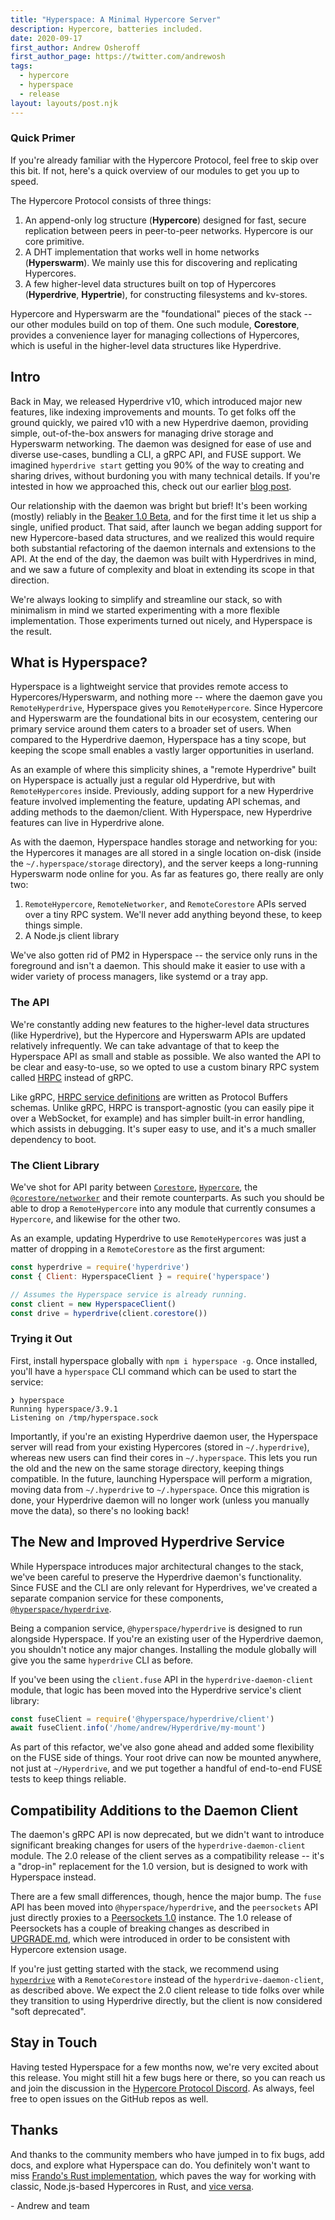 ```yaml
---
title: "Hyperspace: A Minimal Hypercore Server"
description: Hypercore, batteries included.
date: 2020-09-17
first_author: Andrew Osheroff
first_author_page: https://twitter.com/andrewosh
tags:
  - hypercore
  - hyperspace
  - release
layout: layouts/post.njk
---
```

### Quick Primer

If you're already familiar with the Hypercore Protocol, feel free to skip over this bit. If not, here's a quick overview of our modules to get you up to speed.

The Hypercore Protocol consists of three things:
1. An append-only log structure (__Hypercore__) designed for fast, secure replication between peers in peer-to-peer networks. Hypercore is our core primitive.
2. A DHT implementation that works well in home networks (__Hyperswarm__). We mainly use this for discovering and replicating Hypercores.
3. A few higher-level data structures built on top of Hypercores (__Hyperdrive__, __Hypertrie__), for constructing filesystems and kv-stores.

Hypercore and Hyperswarm are the "foundational" pieces of the stack -- our other modules build on top of them. One such module, __Corestore__, provides a convenience layer for managing collections of Hypercores, which is useful in the higher-level data structures like Hyperdrive.

## Intro

Back in May, we released Hyperdrive v10, which introduced major new features, like indexing improvements and mounts. To get folks off the ground quickly, we paired v10 with a new Hyperdrive daemon, providing simple, out-of-the-box answers for managing drive storage and Hyperswarm networking. The daemon was designed for ease of use and diverse use-cases, bundling a CLI, a gRPC API, and FUSE support. We imagined `hyperdrive start` getting you 90% of the way to creating and sharing drives, without burdoning you with many technical details. If you're intested in how we approached this, check out our earlier [blog post](https://blog.hypercore-protocol.org/posts/announcing-hyperdrive-10/).

Our relationship with the daemon was bright but brief! It's been working (mostly) reliably in the [Beaker 1.0 Beta](https://beakerbrowser.com), and for the first time it let us ship a single, unified product. That said, after launch we began adding support for new Hypercore-based data structures, and we realized this would require both substantial refactoring of the daemon internals and extensions to the API. At the end of the day, the daemon was built with Hyperdrives in mind, and we saw a future of complexity and bloat in extending its scope in that direction.

We're always looking to simplify and streamline our stack, so with minimalism in mind we started experimenting with a more flexible implementation. Those experiments turned out nicely, and Hyperspace is the result.

## What is Hyperspace?

Hyperspace is a lightweight service that provides remote access to Hypercores/Hyperswarm, and nothing more -- where the daemon gave you `RemoteHyperdrive`, Hyperspace gives you `RemoteHypercore`. Since Hypercore and Hyperswarm are the foundational bits in our ecosystem, centering our primary service around them caters to a broader set of users. When compared to the Hyperdrive daemon, Hyperspace has a tiny scope, but keeping the scope small enables a vastly larger opportunities in userland.

As an example of where this simplicity shines, a "remote Hyperdrive" built on Hyperspace is actually just a regular old Hyperdrive, but with `RemoteHypercores` inside. Previously, adding support for a new Hyperdrive feature involved implementing the feature, updating API schemas, and adding methods to the daemon/client. With Hyperspace, new Hyperdrive features can live in Hyperdrive alone.

As with the daemon, Hyperspace handles storage and networking for you: the Hypercores it manages are all stored in a single location on-disk (inside the `~/.hyperspace/storage` directory), and the server keeps a long-running Hyperswarm node online for you. As far as features go, there really are only two:
1. `RemoteHypercore`, `RemoteNetworker`, and `RemoteCorestore` APIs served over a tiny RPC system. We'll never add anything beyond these, to keep things simple.
2. A Node.js client library

We've also gotten rid of PM2 in Hyperspace -- the service only runs in the foreground and isn't a daemon. This should make it easier to use with a wider variety of process managers, like systemd or a tray app.


### The API

We're constantly adding new features to the higher-level data structures (like Hyperdrive), but the Hypercore and Hyperswarm APIs are updated relatively infrequently. We can take advantage of that to keep the Hyperspace API as small and stable as possible. We also wanted the API to be clear and easy-to-use, so we opted to use a custom binary RPC system called [HRPC](https://github.com/mafintosh/hrpc) instead of gRPC.

Like gRPC, [HRPC service definitions](https://github.com/hypercore-protocol/hyperspace-rpc/blob/master/schema.proto) are written as Protocol Buffers schemas. Unlike gRPC, HRPC is transport-agnostic (you can easily pipe it over a WebSocket, for example) and has simpler built-in error handling, which assists in debugging. It's super easy to use, and it's a much smaller dependency to boot.

### The Client Library

We've shot for API parity between [`Corestore`](https://github.com/andrewosh/corestore), [`Hypercore`](https://github.com/hypercore-protocol/hypercore), the [`@corestore/networker`](https://github.com/andrewosh/corestore-networker) and their remote counterparts. As such you should be able to drop a `RemoteHypercore` into any module that currently consumes a `Hypercore`, and likewise for the other two.

As an example, updating Hyperdrive to use `RemoteHypercores` was just a matter of dropping in a `RemoteCorestore` as the first argument:
```javascript
const hyperdrive = require('hyperdrive')
const { Client: HyperspaceClient } = require('hyperspace')

// Assumes the Hyperspace service is already running.
const client = new HyperspaceClient()
const drive = hyperdrive(client.corestore())
```

### Trying it Out

First, install hyperspace globally with `npm i hyperspace -g`. Once installed, you'll have a `hyperspace` CLI command which can be used to start the service:
```
❯ hyperspace
Running hyperspace/3.9.1
Listening on /tmp/hyperspace.sock
```

Importantly, if you're an existing Hyperdrive daemon user, the Hyperspace server will read from your existing Hypercores (stored in `~/.hyperdrive`), whereas new users can find their cores in `~/.hyperspace`. This lets you run the old and the new on the same storage directory, keeping things compatible. In the future, launching Hyperspace will perform a migration, moving data from `~/.hyperdrive` to `~/.hyperspace`. Once this migration is done, your Hyperdrive daemon will no longer work (unless you manually move the data), so there's no looking back!

## The New and Improved Hyperdrive Service

While Hyperspace introduces major architectural changes to the stack, we've been careful to preserve the Hyperdrive daemon's functionality. Since FUSE and the CLI are only relevant for Hyperdrives, we've created a separate companion service for these components, [`@hyperspace/hyperdrive`](https://github.com/hyperspace-org/hyperdrive-service).

Being a companion service, `@hyperspace/hyperdrive` is designed to run alongside Hyperspace. If you're an existing user of the Hyperdrive daemon, you shouldn't notice any major changes. Installing the module globally will give you the same `hyperdrive` CLI as before.

If you've been using the `client.fuse` API in the `hyperdrive-daemon-client` module, that logic has been moved into the Hyperdrive service's client library:
```javascript
const fuseClient = require('@hyperspace/hyperdrive/client')
await fuseClient.info('/home/andrew/Hyperdrive/my-mount')
```

As part of this refactor, we've also gone ahead and added some flexibility on the FUSE side of things. Your root drive can now be mounted anywhere, not just at `~/Hyperdrive`, and we put together a handful of end-to-end FUSE tests to keep things reliable.

## Compatibility Additions to the Daemon Client

The daemon's gRPC API is now deprecated, but we didn't want to introduce significant breaking changes for users of the `hyperdrive-daemon-client` module. The 2.0 release of the client serves as a compatibility release -- it's a "drop-in" replacement for the 1.0 version, but is designed to work with Hyperspace instead.

There are a few small differences, though, hence the major bump. The `fuse` API has been moved into `@hyperspace/hyperdrive`, and the `peersockets` API just directly proxies to a [Peersockets 1.0](https://github.com/andrewosh/peersockets) instance. The 1.0 release of Peersockets has a couple of breaking changes as described in [UPGRADE.md](https://github.com/andrewosh/peersockets/blob/master/UPGRADE.md), which were introduced in order to be consistent with Hypercore extension usage.

If you're just getting started with the stack, we recommend using [`hyperdrive`](https://github.com/hypercore-protocol/hyperdrive) with a `RemoteCorestore` instead of the `hyperdrive-daemon-client`, as described above. We expect the 2.0 client release to tide folks over while they transition to using Hyperdrive directly, but the client is now considered "soft deprecated".

## Stay in Touch

Having tested Hyperspace for a few months now, we're very excited about this release. You might still hit a few bugs here or there, so you can reach us and join the discussion in the [Hypercore Protocol Discord](https://chat.hypercore-protocol.org). As always, feel free to open issues on the GitHub repos as well.

## Thanks

And thanks to the community members who have jumped in to fix bugs, add docs, and explore what Hyperspace can do. You definitely won't want to miss [Frando's Rust implementation](https://github.com/frando/hyperspace-rs), which paves the way for working with classic, Node.js-based Hypercores in Rust, and [vice versa](https://github.com/datrs).

\- Andrew and team
